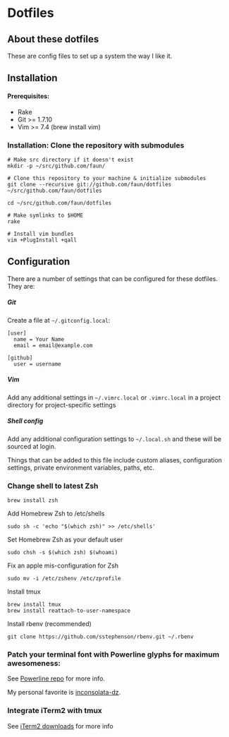 # Dotfiles

## About these dotfiles

These are config files to set up a system the way I like it.

## Installation

#### Prerequisites:

* Rake
* Git >= 1.7.10
* Vim >= 7.4 (brew install vim)

### Installation: Clone the repository with submodules

    # Make src directory if it doesn't exist
    mkdir -p ~/src/github.com/faun/

    # Clone this repository to your machine & initialize submodules
    git clone --recursive git://github.com/faun/dotfiles ~/src/github.com/faun/dotfiles
    
    cd ~/src/github.com/faun/dotfiles

    # Make symlinks to $HOME
    rake

    # Install vim bundles
    vim +PlugInstall +qall

## Configuration

There are a number of settings that can be configured for these dotfiles. They are:

##### Git

Create a file at `~/.gitconfig.local`:

    [user]
      name = Your Name
      email = email@example.com

    [github]
      user = username

##### Vim

Add any additional settings in `~/.vimrc.local` or `.vimrc.local` in a project directory for project-specific settings

##### Shell config

Add any additional configuration settings to `~/.local.sh` and these will be sourced at login.

Things that can be added to this file include custom aliases, configuration settings, private environment variables, paths, etc.

### Change shell to latest Zsh

    brew install zsh

Add Homebrew Zsh to /etc/shells

    sudo sh -c 'echo "$(which zsh)" >> /etc/shells'

Set Homebrew Zsh as your default user

    sudo chsh -s $(which zsh) $(whoami)

Fix an apple mis-configuration for Zsh

    sudo mv -i /etc/zshenv /etc/zprofile

Install tmux

    brew install tmux
    brew install reattach-to-user-namespace

Install rbenv (recommended)

    git clone https://github.com/sstephenson/rbenv.git ~/.rbenv

### Patch your terminal font with Powerline glyphs for maximum awesomeness:
  See [Powerline repo](https://github.com/Lokaltog/powerline-fonts) for more info.

  My personal favorite is [inconsolata-dz](https://github.com/Lokaltog/powerline-fonts/raw/master/InconsolataDz/Inconsolata-dz%20for%20Powerline.otf).

### Integrate iTerm2 with tmux
  See [iTerm2 downloads](http://code.google.com/p/iterm2/downloads/list) for more info
